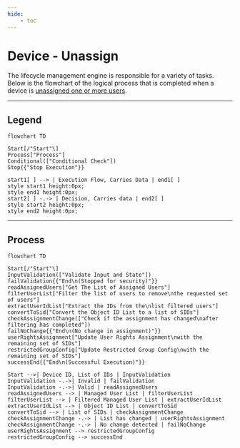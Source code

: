 ```yaml
---
hide:
    - toc
---
```

# Device - Unassign

The lifecycle management engine is responsible for a variety of tasks. Below is the flowchart of the logical process that is completed when a device is [unassigned one or more users](/Getting-Started/Usage-Guide/Lifecycle-Management/Device/3-Unassign/).

---

## Legend

``` mermaid
flowchart TD

Start[/"Start"\]
Process["Process"]
Conditional(["Conditional Check"])
Stop{{"Stop Execution"}}

start1[ ] --> | Execution Flow, Carries Data | end1[ ]
style start1 height:0px;
style end1 height:0px;
start2[ ] -.-> | Decision, Carries data | end2[ ]
style start2 height:0px;
style end2 height:0px;
```

---

## Process

``` mermaid
flowchart TD

Start[/"Start"\]
InputValidation(["Validate Input and State"])
failValidation{{"End\n(Stopped for security)"}}
readAssignedUsers["Get The List of Assigned Users"]
filterUserList["Filter the list of users to remove\nthe requested set of users"]
extractUserIdList["Extract the IDs from the\nlist filtered users"]
convertToSid["Convert the Object ID List to a list of SIDs"]
checkAssignmentChange(["Check if the assignment has changed\nafter filtering has completed"])
failNoChange{{"End\n(No change in assignment)"}}
userRightsAssignment["Update User Rights Assignment\nwith the remaining set of SIDs"]
restrictedGroupConfig["Update Restricted Group Config\nwith the remaining set of SIDs"]
successEnd{{"End\n(Successful Execution)"}}

Start -->| Device ID, List of IDs | InputValidation
InputValidation -.->| Invalid | failValidation
InputValidation -.->| Valid | readAssignedUsers
readAssignedUsers --> | Managed User List | filterUserList
filterUserList --> | Filtered Managed User List | extractUserIdList
extractUserIdList --> | Object ID List | convertToSid
convertToSid --> | List of SIDs | checkAssignmentChange
checkAssignmentChange -.-> | List has changed | userRightsAssignment
checkAssignmentChange -.-> | No change detected | failNoChange
userRightsAssignment --> restrictedGroupConfig
restrictedGroupConfig --> successEnd
```
